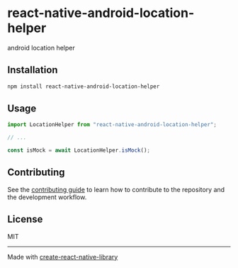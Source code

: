 # react-native-android-location-helper
android location helper
## Installation

```sh
npm install react-native-android-location-helper
```

## Usage

```js
import LocationHelper from "react-native-android-location-helper";

// ...

const isMock = await LocationHelper.isMock();
```

## Contributing

See the [contributing guide](CONTRIBUTING.md) to learn how to contribute to the repository and the development workflow.

## License

MIT

---

Made with [create-react-native-library](https://github.com/callstack/react-native-builder-bob)
